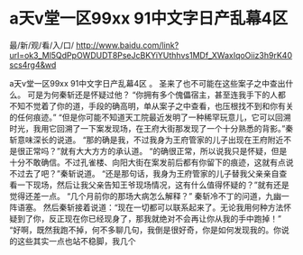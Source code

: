 # a天v堂一区99xx 91中文字日产乱幕4区

最/新/观/看/入/口/ http://www.baidu.com/link?url=ok3_Ml5QdPpOWDUDT8PseJcBKYiYUthhvs1MDf_XWaxIqoOiiz3h9rK40scs4rg4&wd

a天v堂一区99xx 91中文字日产乱幕4区
。
    圣来了也不可能在这些案子之中查出什么。
    可是为何秦斩还是怀疑过他？
    “你拥有多个傀儡宿主，甚至连我手下的人都不知不觉着了你的道，手段的确高明，单从案子之中查看，也压根找不到和你有关的任何痕迹。”
    “但是你可能不知道天工院最近发明了一种稀罕玩意儿，它可以回溯时光，我用它回溯了一下案发现场，在王府大街那发现了一个十分熟悉的背影。”秦斩意味深长的说道。
    “那的确是我，不过我身为王府管家的儿子出现在王府附近不是很正常吗？”就有大大方方的承认道。
    “的确很正常，所以说我只是怀疑，但是十分不敢确信。不过孔雀楼、向阳大街在案发前后都有你留下的痕迹，这就有点说不过去了吧？”秦斩说道。
    “还是那句话，我身为王府管家的儿子替我父亲亲自查看一下现场，然后让我父亲告知王爷现场情况，这有什么值得怀疑的？”就有还是觉得还差一点。
    “几个月前你的那场大病怎么解释？”
    秦斩冷不丁的问道，九幽一阵语塞。
    然后秦斩接着说道：“现在一切都可以联系起来了。无论我用何种方法怀疑到了你，反正现在你已经现身了，那我就绝对不会再让你从我的手中跑掉！”
    “好啊，既然我跑不掉，何不多聊几句，我倒是很好奇，你是如何发现我的。你说的这些其实一点也站不稳脚，我几个
